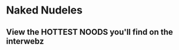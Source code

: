 Naked Nudeles
=============

View the HOTTEST NOODS you'll find on the interwebz
---------------------------------------------------